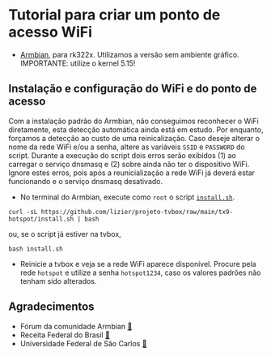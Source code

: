 # Tutorial para criar um ponto de acesso WiFi

* [Armbian](https://github.com/armbian/community/), para rk322x. Utilizamos a versão sem ambiente gráfico. IMPORTANTE: utilize o kernel 5.15!

## Instalação e configuração do WiFi e do ponto de acesso

Com a instalação padrão do Armbian, não conseguimos reconhecer o WiFi diretamente, esta detecção automática ainda está em estudo. Por enquanto, forçamos a detecção ao custo de uma reinicalização.
Caso deseje alterar o nome da rede WiFi e/ou a senha, altere as variáveis `SSID` e `PASSWORD` do script. Durante a execução do script dois erros serão exibidos (1) ao carregar o serviço dnsmasq e (2) sobre ainda não ter o dispositivo WiFi. Ignore estes erros, pois após a reunicialização a rede WiFi já deverá estar funcionando e o serviço dnsmasq desativado.

* No terminal do Armbian, execute como `root` o script [`install.sh`](./install.sh).
```
curl -sL https://github.com/lizier/projeto-tvbox/raw/main/tx9-hotspot/install.sh | bash
```
ou, se o script já estiver na tvbox,
```
bash install.sh
```

* Reinicie a tvbox e veja se a rede WiFi aparece disponível. Procure pela rede `hotspot` e utilize a senha `hotspot1234`, caso os valores padrões não tenham sido alterados.

## Agradecimentos

* Fórum da comunidade Armbian [:link:](https://forum.armbian.com/topic/12656-csc-armbian-for-rk322x-tv-boxes/)
* Receita Federal do Brasil [:link:](https://www.gov.br/receitafederal/pt-br)
* Universidade Federal de São Carlos [:link:](http://ufscar.br)
 
